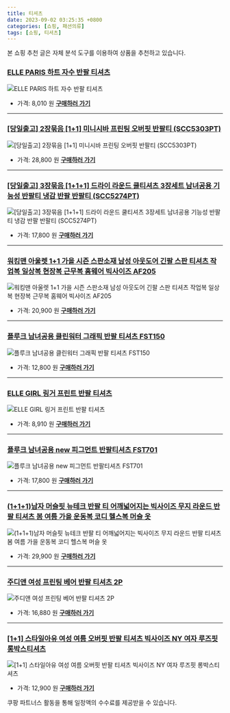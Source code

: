 ```yaml
---
title: 티셔츠
date: 2023-09-02 03:25:35 +0800
categories: [쇼핑, 패션의류]
tags: [쇼핑, 티셔츠]
---
```

본 쇼핑 추천 글은 자체 분석 도구를 이용하여 상품을 추천하고 있습니다.
### [ELLE PARIS 하트 자수 반팔 티셔츠](https://link.coupang.com/re/AFFSDP?lptag=AF1030537&pageKey=7152259939&itemId=17983380013&vendorItemId=85140132194&traceid=V0-153-5791d20aaa5d390f&requestid=20230907032535929174229348&token=31850C%7CMIXED)
![ELLE PARIS 하트 자수 반팔 티셔츠](https://ads-partners.coupang.com/image1/CBP1J4JcklKb_E-SCOUADNylIBw4cSwizsFz7dKg_kzoNk7ykvXA8gP4Rqm1jNwvI-f4Bb8fprlxpJc2Xg7zpa8SYN5y6AML6airdtWW9AFXcgSE0nqbZSwPvOUyUGXbqIJ7eY1aKpVuTzRB-iq4hNiGcUAP_mmvP8DjgUCZNmcFkl6dTFycQ3WQwFRi5JO_-xbUfbDhhmzfYUvgYs4v8MwLWUftzTXNDsuMG7Q6ym7NkVnqIky3hDOrq4p2BtrVDr-4wp-vJn88KE7ypCvquG8=)
- 가격: 8,010 원
[**구매하러 가기**](https://link.coupang.com/re/AFFSDP?lptag=AF1030537&pageKey=7152259939&itemId=17983380013&vendorItemId=85140132194&traceid=V0-153-5791d20aaa5d390f&requestid=20230907032535929174229348&token=31850C%7CMIXED)
---
### [[당일출고] 2장묶음 [1+1] 미니시바 프린팅 오버핏 반팔티 (SCC5303PT)](https://link.coupang.com/re/AFFSDP?lptag=AF1030537&pageKey=6612738245&itemId=15001652506&vendorItemId=82224511106&traceid=V0-153-41aa654d187897c3&requestid=20230907032535929174229348&token=31850C%7CMIXED)
![[당일출고] 2장묶음 [1+1] 미니시바 프린팅 오버핏 반팔티 (SCC5303PT)](https://ads-partners.coupang.com/image1/s_uhSzB4hZ26kGk3s41dQ0mQQ8YcxGlOlpxGFmNwZrUJDQQS3_JqhO-jlTdGkVmJO1sYR8VKNEYHZpLEdQHG6xpcOhPavZDHyOpcsD4mXX-jBwIFABlK4tQyGRKVfKkW0MqQ94iMHJNiD9OEH2R2pA1WIprW8j490acmgK_T9dfpbsFZ6IVwCXA0T-dj8lwZbFz4I0XG8qZRVAzlW-O5dQSHS-mk9-F4GzcpWm3ILzzc-XkxrXl8DQD-sPQgV-3HwjZmHq6YH7D45vcPiHz9_JCJU2XOIj5suz0lwWG9Bw==)
- 가격: 28,800 원
[**구매하러 가기**](https://link.coupang.com/re/AFFSDP?lptag=AF1030537&pageKey=6612738245&itemId=15001652506&vendorItemId=82224511106&traceid=V0-153-41aa654d187897c3&requestid=20230907032535929174229348&token=31850C%7CMIXED)
---
### [[당일출고] 3장묶음 [1+1+1] 드라이 라운드 쿨티셔츠 3장세트 남녀공용 기능성 반팔티 냉감 반팔 반팔티 (SCC5274PT)](https://link.coupang.com/re/AFFSDP?lptag=AF1030537&pageKey=6400569264&itemId=13683177333&vendorItemId=80934883228&traceid=V0-153-1a696105a6891bcd&requestid=20230907032535929174229348&token=31850C%7CMIXED)
![[당일출고] 3장묶음 [1+1+1] 드라이 라운드 쿨티셔츠 3장세트 남녀공용 기능성 반팔티 냉감 반팔 반팔티 (SCC5274PT)](https://ads-partners.coupang.com/image1/2BCmJQIP3fkQqOXO2J_DtqgQotbrperMyK6lP505dUh9IXv1-nnBDFaS8wrIWmSDP3km8EcouYfwwuMWOud4rOUbCNO9hUuTof_zQKtYR6Z4JPDrCuFoYc-y46UW-6ntl-I4hO4dko5xoW83YwrzdWdJoLDNyJQg3ekv0-2DXYfmaqp7zyOUiBfOkU2l5qfEALwG7i4vQe12fFj82FUA8Du_KJfxnQI7CIhNZMilUaysBgntcSJ09SekLUdv4ilK18RNCLgfIWz5DiRGCC4r9N4pQXl7VDQ_XPJeVUVoV9U=)
- 가격: 17,800 원
[**구매하러 가기**](https://link.coupang.com/re/AFFSDP?lptag=AF1030537&pageKey=6400569264&itemId=13683177333&vendorItemId=80934883228&traceid=V0-153-1a696105a6891bcd&requestid=20230907032535929174229348&token=31850C%7CMIXED)
---
### [워킹맨 아울렛 1+1 가을 시즌 스판소재 남성 아웃도어 긴팔 스판 티셔츠 작업복 일상복 현장복 근무복 홈웨어 빅사이즈 AF205](https://link.coupang.com/re/AFFSDP?lptag=AF1030537&pageKey=7265880238&itemId=18518320188&vendorItemId=77958028035&traceid=V0-153-46fc0c2b066eefc5&clickBeacon=v%2F3rFurJ9OkcN38GGUWhLkSK43n7XKrJSKdXSN5WAyXfGdX%2FxbaFnvsYs94OnGny%2BW7DR1j%2FuGkn4%2BEVDnC2scvTfLvpPyO4MjkZfpovm0JjS0FQHubr766v%2FwCuqKeidJsuxQwlcEltnLvqBZTV4Iqu%2FiLHdLL4JfmHfjIvCBM7YjZ%2Ff6mzEuZVmumy%2F%2BcdP4iJ%2F2tPkSc3DNx0IrlMGNsYcx6ci6E4tfrA82JndrtHo4%2FMbx%2FXuJqgUhVHlCjv6IYGZxR1yV8p%2FHP4zOq%2FahWYVu%2BdO0Hv61lKOkXAuqR8MfHFKr2s%2BTYeuXrK3usvyaZxCpL7k2%2FHP0SLfjWUCQOZP2YFiWNM%2FMrcq6HbnNKRHJHWNHILK0RZb%2Bc1jwyE%2FEEObqnfBjIPYhmU7M6bpxh%2FA2Em4R%2FODQiv6eVtcC2BUqtU22tgXc%2BAn1IeGt4Y92Ycoz9FwMhPy6XqmFC%2FU342aVhPdNsO87Vn9iNfZL8OtjS1CDtSi29JEhpEqQnhsv8bSF9UkaLsxiJnkob1ZvzMzi0x7FhvagkTt5ULFpMIoRcgbH%2F4sVGZJv6gA94%2FhRhNM8Rf%2F2jPZh%2FP9L1yuDFJhwdPzKCTyiz7i8zqSAwN86DYYxy0jzFojwuxCi7ll%2FvphNAqIltTFwCOUjLSu6GBocbkfK%2BgXrbjkEn4c7KJM8pKFr7YEz1GZid3payKPRQvUzwOCcI8I373Abzul8p%2BWGayktQuWLb7%2BMeRzoy7EKrQyg9KVrpuQGn3EJNpLN8F%2FLZSuHiNMODQ6fn4EPlvxMLtBUj7evP2S0OnNQFbazEwXlUWLBEH7UWWqsrhgJnsH22IjX6eLdQMz3x%2BZ30vO07MdP8IWRLQ5L%2Fb7%2Fg%3D&requestid=20230907032535929174229348&token=31850C%7CMIXED)
![워킹맨 아울렛 1+1 가을 시즌 스판소재 남성 아웃도어 긴팔 스판 티셔츠 작업복 일상복 현장복 근무복 홈웨어 빅사이즈 AF205](https://ads-partners.coupang.com/image1/Qd7DRyyy6LRCf7YJQQRd68anBTHjAbneeH5kwoGlS4Y_rlDoPrrBnKIixUts_VQ_0vQIcm_2hz_4W-N-R-Wl8wQaqddkrZUD6c4LgQCeUtehuGLUFElsNeRssknuHFjaQexzkWN5nzcxzHohA3EMqz4hjpkBoSMlzRFWeDp1ILVhcRAN7T9fV6PZK0LddBPkZjRU4RZQEcUCNa5QUmhnGwz2GUaTootUJIoP3VWD-ggqqKQNeNbG8EbxcZqfSg94LYLxYY_IOQ-K_xem5ACvdZoD7OK1r6igsaEV5PP9gtUFXBOU9g==)
- 가격: 20,900 원
[**구매하러 가기**](https://link.coupang.com/re/AFFSDP?lptag=AF1030537&pageKey=7265880238&itemId=18518320188&vendorItemId=77958028035&traceid=V0-153-46fc0c2b066eefc5&clickBeacon=v%2F3rFurJ9OkcN38GGUWhLkSK43n7XKrJSKdXSN5WAyXfGdX%2FxbaFnvsYs94OnGny%2BW7DR1j%2FuGkn4%2BEVDnC2scvTfLvpPyO4MjkZfpovm0JjS0FQHubr766v%2FwCuqKeidJsuxQwlcEltnLvqBZTV4Iqu%2FiLHdLL4JfmHfjIvCBM7YjZ%2Ff6mzEuZVmumy%2F%2BcdP4iJ%2F2tPkSc3DNx0IrlMGNsYcx6ci6E4tfrA82JndrtHo4%2FMbx%2FXuJqgUhVHlCjv6IYGZxR1yV8p%2FHP4zOq%2FahWYVu%2BdO0Hv61lKOkXAuqR8MfHFKr2s%2BTYeuXrK3usvyaZxCpL7k2%2FHP0SLfjWUCQOZP2YFiWNM%2FMrcq6HbnNKRHJHWNHILK0RZb%2Bc1jwyE%2FEEObqnfBjIPYhmU7M6bpxh%2FA2Em4R%2FODQiv6eVtcC2BUqtU22tgXc%2BAn1IeGt4Y92Ycoz9FwMhPy6XqmFC%2FU342aVhPdNsO87Vn9iNfZL8OtjS1CDtSi29JEhpEqQnhsv8bSF9UkaLsxiJnkob1ZvzMzi0x7FhvagkTt5ULFpMIoRcgbH%2F4sVGZJv6gA94%2FhRhNM8Rf%2F2jPZh%2FP9L1yuDFJhwdPzKCTyiz7i8zqSAwN86DYYxy0jzFojwuxCi7ll%2FvphNAqIltTFwCOUjLSu6GBocbkfK%2BgXrbjkEn4c7KJM8pKFr7YEz1GZid3payKPRQvUzwOCcI8I373Abzul8p%2BWGayktQuWLb7%2BMeRzoy7EKrQyg9KVrpuQGn3EJNpLN8F%2FLZSuHiNMODQ6fn4EPlvxMLtBUj7evP2S0OnNQFbazEwXlUWLBEH7UWWqsrhgJnsH22IjX6eLdQMz3x%2BZ30vO07MdP8IWRLQ5L%2Fb7%2Fg%3D&requestid=20230907032535929174229348&token=31850C%7CMIXED)
---
### [플루크 남녀공용 클린워터 그래픽 반팔 티셔츠 FST150](https://link.coupang.com/re/AFFSDP?lptag=AF1030537&pageKey=1432320178&itemId=2473832801&vendorItemId=75144281546&traceid=V0-153-68ab31b32477700c&requestid=20230907032535929174229348&token=31850C%7CMIXED)
![플루크 남녀공용 클린워터 그래픽 반팔 티셔츠 FST150](https://ads-partners.coupang.com/image1/Xk7yl-wI84gwb0wXXhI4vaCMh9i9u6yvxk-Il8Oo_k_bvxKbVBjNo5_FuxK9dLBkjPEoqdyzJCEM4sMxhykH8qgbI4QcrzxsGg1pqtzvJ28-JE53O-pGHDz5iBVtQrAgY37uZiZYFfCO0RjdAWwgpVuaU1aI0pnEP0NkcHA2_nt53LcMdEHHlymgHWKZSg3fGhBy9JlOsHdZAxLR6GGtARSYdXqr5SrUHnEpeR6ZdzPw8MagIlrCBiqx7EtcZd1EGyKGxWP_t_pSOngqCfPSnsA=)
- 가격: 12,800 원
[**구매하러 가기**](https://link.coupang.com/re/AFFSDP?lptag=AF1030537&pageKey=1432320178&itemId=2473832801&vendorItemId=75144281546&traceid=V0-153-68ab31b32477700c&requestid=20230907032535929174229348&token=31850C%7CMIXED)
---
### [ELLE GIRL 링거 프린트 반팔 티셔츠](https://link.coupang.com/re/AFFSDP?lptag=AF1030537&pageKey=7152259708&itemId=17983379001&vendorItemId=85140131331&traceid=V0-153-1e38afeece6c40f3&requestid=20230907032535929174229348&token=31850C%7CMIXED)
![ELLE GIRL 링거 프린트 반팔 티셔츠](https://ads-partners.coupang.com/image1/ANGl1pjXZBB0TaeLAAbyyH1uAUytljtHG_yndKzeGN4UPPphnf1RZZwEy_mt-8U7WirY4w5spVw3fR7vZsO5JsvHSCjeqGonv8PQ1LhlsgXuxy4pJOAmT_0MIPOZ5nRxp_p2Zj9nQVVLoVSweCkC03NXSg0bWG6MtEHG-4jCRkP_CC7AxXn5HsWp6IhcE75x5V1cs0rUP5pBSu8s4GouWSK2wWaFbtvGjETbUz9DmdRcbYtxuk1hPi8QIUCxgahiN-OE8Jw0QQA_IxD2zhL7Udpy)
- 가격: 8,910 원
[**구매하러 가기**](https://link.coupang.com/re/AFFSDP?lptag=AF1030537&pageKey=7152259708&itemId=17983379001&vendorItemId=85140131331&traceid=V0-153-1e38afeece6c40f3&requestid=20230907032535929174229348&token=31850C%7CMIXED)
---
### [플루크 남녀공용 new 피그먼트 반팔티셔츠 FST701](https://link.coupang.com/re/AFFSDP?lptag=AF1030537&pageKey=1432320270&itemId=2473833271&vendorItemId=75538709999&traceid=V0-153-b999318de0834d7d&requestid=20230907032535929174229348&token=31850C%7CMIXED)
![플루크 남녀공용 new 피그먼트 반팔티셔츠 FST701](https://ads-partners.coupang.com/image1/o6Li8QppzWX80RSfo85jAW2yazfN60L-L7tstr2CEC0VM-VWlTHTAHrokEc5zqqmfeCw6h_P34JlrASOjhpJ9IBbXzDXSRIUU1z_3Nc99wzL2WwiceS6GuQeALh7D1veoEF9lERtwpCrD47vdtno9HhMVmA4NAMIYo_nTiPOHDoK83F-q69v24RAqSlnACtPKN4O2DGbbX6qz1J18aCYzZ6SAcqBdikejar25fMNWMknXukY5wADgLz6BIdvRMrvh7DOXds2jNn4J4U7rMxxeeyH)
- 가격: 17,800 원
[**구매하러 가기**](https://link.coupang.com/re/AFFSDP?lptag=AF1030537&pageKey=1432320270&itemId=2473833271&vendorItemId=75538709999&traceid=V0-153-b999318de0834d7d&requestid=20230907032535929174229348&token=31850C%7CMIXED)
---
### [(1+1+1)남자 머슬핏 뉴테크 반팔 티 어깨넓어지는 빅사이즈 무지 라운드 반팔 티셔츠 봄 여름 가을 운동복 코디 헬스복 머슬 옷](https://link.coupang.com/re/AFFSDP?lptag=AF1030537&pageKey=6481134868&itemId=14188656403&vendorItemId=81434408371&traceid=V0-153-630f9d26265ace24&clickBeacon=v%2F3rFurJ9OkcN38GGUWhLkSK43n7XKrJSKdXSN5WAyXfGdX%2FxbaFnvsYs94OnGny%2BW7DR1j%2FuGkn4%2BEVDnC2sX9R2pV7NRfLVdfS6uvj%2FapjS0FQHubr766v%2FwCuqKeiCqSgq2NjhS4I4EhX2G%2FI7bpTe8xO8Q%2B22yVfWSZ44QQ7YjZ%2Ff6mzEuZVmumy%2F%2BcdP4iJ%2F2tPkSc3DNx0IrlMGNsYcx6ci6E4tfrA82JndrtHo4%2FMbx%2FXuJqgUhVHlCjvkhspIw2pKZSyMxNk0uZ4KLiM%2BgOQleqreXhLzzZu3o9OjFtO1pH6cR9kefFMaKiux0xMRWLB4IZhcL9ifhcHZZiAwXxa6xRbogk6WjkXhRvGdA2JPxczJvaVAsQWpyGsRsPU%2B1MQ0bv2RSBXGr7%2BFEJK4KGwbrtUiM5JuV6JOA5f7PFXj%2FdejW9oLNcCHaASo2DnRHarFpfBYsUv1HYov6k9DObm7SJZgHOpLCTMkhVQgJxapUlPWPdA7wxMzvSE7LGbnXahSqgpHPS62%2F2uRVv%2FYPXoq7BHsMuKnp5AcxCprOVpDSiWY5PyOQckTEeP%2Bc0ScivM9IO9cbe%2Fgvakg1DGpwyIq1zbkpV3ABLPxZYVqAZPY10TY4QUVR4Ct4bPXpZO0HLcfJCfUkvN9B1tkCJ9jhcvdBZm7kPuBljC0k79L4UsoAclEK9A2CSIMSkdY3MGwZY8NT3ZYLyj2s2gxS4yYZxXSNYJThgOaLHAb%2F6pVP8p%2BgfjNGqdk%2FqQES%2FDdx4VqjWkNlgb8VImrTrW%2F5P1vjPIfGRH9HrI46RU2CGXLL%2FIA8xYNSDUU2EBhnsGHC%2FHoqNtonNx9C4LDKhgTxdpy317Pv2o546YUpopwW4%3D&requestid=20230907032535929174229348&token=31850C%7CMIXED)
![(1+1+1)남자 머슬핏 뉴테크 반팔 티 어깨넓어지는 빅사이즈 무지 라운드 반팔 티셔츠 봄 여름 가을 운동복 코디 헬스복 머슬 옷](https://ads-partners.coupang.com/image1/3y6QvyVteE2QAWjP326CW8TBL54dSzaTKFEewl6spnk0ai6V8VYGPKnVPdo--WE5w_9A9BdniF75EixaUKW6TAJxNWKgsqB9uPHNocuFg920Md4mq5FCo7HRsCYYynhPIPcFo7y-xMoSafH-tj1taxzhSGyfhaZMhIVFTg-HyP6vStJEjp-_pn8AvOO-yJymlseeY3TgX474aN-rFnVIVe5b5aC0K_SleraehSLrcOmUNqs-bdXzCkU5BDyLRLU-WGGqLSX2OmowUJ_lZwlu2m7gEIz-YozEKQeuZBCahxhESME4CCE=)
- 가격: 29,900 원
[**구매하러 가기**](https://link.coupang.com/re/AFFSDP?lptag=AF1030537&pageKey=6481134868&itemId=14188656403&vendorItemId=81434408371&traceid=V0-153-630f9d26265ace24&clickBeacon=v%2F3rFurJ9OkcN38GGUWhLkSK43n7XKrJSKdXSN5WAyXfGdX%2FxbaFnvsYs94OnGny%2BW7DR1j%2FuGkn4%2BEVDnC2sX9R2pV7NRfLVdfS6uvj%2FapjS0FQHubr766v%2FwCuqKeiCqSgq2NjhS4I4EhX2G%2FI7bpTe8xO8Q%2B22yVfWSZ44QQ7YjZ%2Ff6mzEuZVmumy%2F%2BcdP4iJ%2F2tPkSc3DNx0IrlMGNsYcx6ci6E4tfrA82JndrtHo4%2FMbx%2FXuJqgUhVHlCjvkhspIw2pKZSyMxNk0uZ4KLiM%2BgOQleqreXhLzzZu3o9OjFtO1pH6cR9kefFMaKiux0xMRWLB4IZhcL9ifhcHZZiAwXxa6xRbogk6WjkXhRvGdA2JPxczJvaVAsQWpyGsRsPU%2B1MQ0bv2RSBXGr7%2BFEJK4KGwbrtUiM5JuV6JOA5f7PFXj%2FdejW9oLNcCHaASo2DnRHarFpfBYsUv1HYov6k9DObm7SJZgHOpLCTMkhVQgJxapUlPWPdA7wxMzvSE7LGbnXahSqgpHPS62%2F2uRVv%2FYPXoq7BHsMuKnp5AcxCprOVpDSiWY5PyOQckTEeP%2Bc0ScivM9IO9cbe%2Fgvakg1DGpwyIq1zbkpV3ABLPxZYVqAZPY10TY4QUVR4Ct4bPXpZO0HLcfJCfUkvN9B1tkCJ9jhcvdBZm7kPuBljC0k79L4UsoAclEK9A2CSIMSkdY3MGwZY8NT3ZYLyj2s2gxS4yYZxXSNYJThgOaLHAb%2F6pVP8p%2BgfjNGqdk%2FqQES%2FDdx4VqjWkNlgb8VImrTrW%2F5P1vjPIfGRH9HrI46RU2CGXLL%2FIA8xYNSDUU2EBhnsGHC%2FHoqNtonNx9C4LDKhgTxdpy317Pv2o546YUpopwW4%3D&requestid=20230907032535929174229348&token=31850C%7CMIXED)
---
### [주디앤 여성 프린팅 베어 반팔 티셔츠 2P](https://link.coupang.com/re/AFFSDP?lptag=AF1030537&pageKey=7093301204&itemId=17683149184&vendorItemId=84850715923&traceid=V0-153-3b37c8e10eb754ad&requestid=20230907032535929174229348&token=31850C%7CMIXED)
![주디앤 여성 프린팅 베어 반팔 티셔츠 2P](https://ads-partners.coupang.com/image1/oGieAxp8VYc6p0daoGwnyHnukY6QsOriX4ZWW5NfXw-IIpfFumvEX4s9eQs5ullt-CGuWprJEYE1Dlm-JlNyx53Qa0RwYTJdgSFyGv5oesC-7j5Vkw5F8qUQE30P0WZMwuyUqCLSdTyu4WnRmtTmb4gJIYnyJs6a-SmY80IcF380mvaCMmLLgJz4sgUi_0-jAxSS1dcaRSkWY893lG74bZAO5nX68NiqJ1yzSpfa83hJLGjefJ7uZASB39tnBSE84heSu8ex1vOpbxP542Wj43dBUZGsBt8MaQuwIiMmRw==)
- 가격: 16,880 원
[**구매하러 가기**](https://link.coupang.com/re/AFFSDP?lptag=AF1030537&pageKey=7093301204&itemId=17683149184&vendorItemId=84850715923&traceid=V0-153-3b37c8e10eb754ad&requestid=20230907032535929174229348&token=31850C%7CMIXED)
---
### [[1+1] 스타일아유 여성 여름 오버핏 반팔 티셔츠 빅사이즈 NY 여자 루즈핏 롱박스티셔츠](https://link.coupang.com/re/AFFSDP?lptag=AF1030537&pageKey=7276556956&itemId=18569227165&vendorItemId=86123727290&traceid=V0-153-72e418fac289f12a&requestid=20230907032535929174229348&token=31850C%7CMIXED)
![[1+1] 스타일아유 여성 여름 오버핏 반팔 티셔츠 빅사이즈 NY 여자 루즈핏 롱박스티셔츠](https://ads-partners.coupang.com/image1/gXus0uOAWx7U4wkrgUohD37Sm5NjFVNSOIs51PqtmKbldP480e2WadyZVO700CGSfTvqx4Lbv0Vd7mVDXoFWpBCxrgv7THaIRUdIEJtvDEueoA-wHhrSUAYyRWO8jgTbtxxP4uxy1_iazk0OsEDQbyu8kz726qj4YnAmPFw8NTp6wu-tS10kqc0ktw85konSqdX8B4TfACG97uNrOHFO3LGNqsQgeQS2ElWxbbeQD-YhdGwX8ddcxQEx-kCP4JXPyKdtTD4yktsh8jhgbYWXwZjJFvaCZdbSvquY1_ssDg==)
- 가격: 12,900 원
[**구매하러 가기**](https://link.coupang.com/re/AFFSDP?lptag=AF1030537&pageKey=7276556956&itemId=18569227165&vendorItemId=86123727290&traceid=V0-153-72e418fac289f12a&requestid=20230907032535929174229348&token=31850C%7CMIXED)


쿠팡 파트너스 활동을 통해 일정액의 수수료를 제공받을 수 있습니다.
